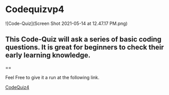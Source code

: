 # Codequizvp4

![Code-Quiz](Screen Shot 2021-05-14 at 12.47.17 PM.png)
## This Code-Quiz will ask a series of basic coding questions. It is great for beginners to check their early learning knowledge.
== 

Feel Free to give it a run at the following link.

[CodeQuiz4](https://www.google.com)








